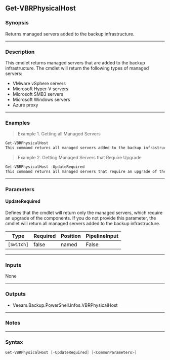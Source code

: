 Get-VBRPhysicalHost
-------------------

### Synopsis
Returns managed servers added to the backup infrastructure.

---

### Description

This cmdlet returns managed servers that are added to the backup infrastructure. The cmdlet will return the following types of managed servers:
- VMware vSphere servers
- Microsoft Hyper-V servers
- Microsoft SMB3 servers
- Microsoft Windows servers
- Azure proxy

---

### Examples
> Example 1. Getting all Managed Servers

```PowerShell
Get-VBRPhysicalHost
This command returns all managed servers added to the backup infrastructure.
```
> Example 2. Getting Managed Servers that Require Upgrade

```PowerShell
Get-VBRPhysicalHost -UpdateRequired
This command returns all managed servers that require an upgrade of the components.
```

---

### Parameters
#### **UpdateRequired**
Defines that the cmdlet will return only the managed servers, which require an upgrade of the components.
If you do not provide this parameter, the cmdlet will return all managed servers added to the backup infrastructure.

|Type      |Required|Position|PipelineInput|
|----------|--------|--------|-------------|
|`[Switch]`|false   |named   |False        |

---

### Inputs
None

---

### Outputs
* Veeam.Backup.PowerShell.Infos.VBRPhysicalHost

---

### Notes

---

### Syntax
```PowerShell
Get-VBRPhysicalHost [-UpdateRequired] [<CommonParameters>]
```
